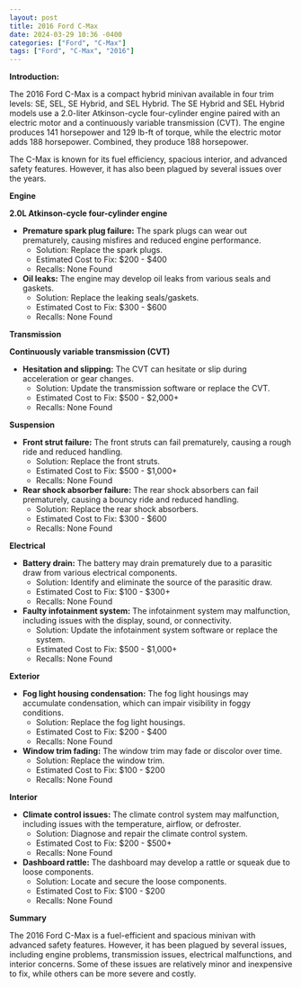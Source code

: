 ```yaml
---
layout: post
title: 2016 Ford C-Max
date: 2024-03-29 10:36 -0400
categories: ["Ford", "C-Max"]
tags: ["Ford", "C-Max", "2016"]
---
```

**Introduction:**

The 2016 Ford C-Max is a compact hybrid minivan available in four trim levels: SE, SEL, SE Hybrid, and SEL Hybrid. The SE Hybrid and SEL Hybrid models use a 2.0-liter Atkinson-cycle four-cylinder engine paired with an electric motor and a continuously variable transmission (CVT). The engine produces 141 horsepower and 129 lb-ft of torque, while the electric motor adds 188 horsepower. Combined, they produce 188 horsepower.

The C-Max is known for its fuel efficiency, spacious interior, and advanced safety features. However, it has also been plagued by several issues over the years.

**Engine**

**2.0L Atkinson-cycle four-cylinder engine**

* **Premature spark plug failure:** The spark plugs can wear out prematurely, causing misfires and reduced engine performance.
    * Solution: Replace the spark plugs.
    * Estimated Cost to Fix: $200 - $400
    * Recalls: None Found
* **Oil leaks:** The engine may develop oil leaks from various seals and gaskets.
    * Solution: Replace the leaking seals/gaskets.
    * Estimated Cost to Fix: $300 - $600
    * Recalls: None Found

**Transmission**

**Continuously variable transmission (CVT)**

* **Hesitation and slipping:** The CVT can hesitate or slip during acceleration or gear changes.
    * Solution: Update the transmission software or replace the CVT.
    * Estimated Cost to Fix: $500 - $2,000+
    * Recalls: None Found

**Suspension**

* **Front strut failure:** The front struts can fail prematurely, causing a rough ride and reduced handling.
    * Solution: Replace the front struts.
    * Estimated Cost to Fix: $500 - $1,000+
    * Recalls: None Found
* **Rear shock absorber failure:** The rear shock absorbers can fail prematurely, causing a bouncy ride and reduced handling.
    * Solution: Replace the rear shock absorbers.
    * Estimated Cost to Fix: $300 - $600
    * Recalls: None Found

**Electrical**

* **Battery drain:** The battery may drain prematurely due to a parasitic draw from various electrical components.
    * Solution: Identify and eliminate the source of the parasitic draw.
    * Estimated Cost to Fix: $100 - $300+
    * Recalls: None Found
* **Faulty infotainment system:** The infotainment system may malfunction, including issues with the display, sound, or connectivity.
    * Solution: Update the infotainment system software or replace the system.
    * Estimated Cost to Fix: $500 - $1,000+
    * Recalls: None Found

**Exterior**

* **Fog light housing condensation:** The fog light housings may accumulate condensation, which can impair visibility in foggy conditions.
    * Solution: Replace the fog light housings.
    * Estimated Cost to Fix: $200 - $400
    * Recalls: None Found
* **Window trim fading:** The window trim may fade or discolor over time.
    * Solution: Replace the window trim.
    * Estimated Cost to Fix: $100 - $200
    * Recalls: None Found

**Interior**

* **Climate control issues:** The climate control system may malfunction, including issues with the temperature, airflow, or defroster.
    * Solution: Diagnose and repair the climate control system.
    * Estimated Cost to Fix: $200 - $500+
    * Recalls: None Found
* **Dashboard rattle:** The dashboard may develop a rattle or squeak due to loose components.
    * Solution: Locate and secure the loose components.
    * Estimated Cost to Fix: $100 - $200
    * Recalls: None Found

**Summary**

The 2016 Ford C-Max is a fuel-efficient and spacious minivan with advanced safety features. However, it has been plagued by several issues, including engine problems, transmission issues, electrical malfunctions, and interior concerns. Some of these issues are relatively minor and inexpensive to fix, while others can be more severe and costly.
